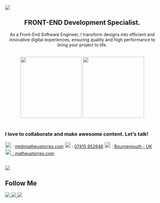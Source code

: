 <img src="https://github.com/matorrestech/matorrestech/blob/main/cover.png">

<br>

<div align="center"><h2>FRONT-END Development Specialist.</h2></div>
<p align="center">As a Front-End Software Engineer, I transform designs into efficient and innovative digital experiences, ensuring quality and high performance to bring your project to life.</p>

<br>

<div align="center">
  <div>
    <img src="https://github-readme-stats.vercel.app/api?username=matorrestech&theme=dracula" target="_blank" height="200px">
    <img src="https://github-readme-stats.vercel.app/api/top-langs/?username=matorrestech&theme=dracula" target="_blank" height="200px">
  </div>
</div>

<br>

<h3>I love to collaborate and make awesome content. Let’s talk!</h3>

<img style width="20px" src="https://github.com/matorrestech/matorrestech/blob/main/email.svg"> : <a href="mailto:mt@matheustorres.com" target="_blank">mt@matheustorres.com</a>
<img style width="20px" src="https://github.com/matorrestech/matorrestech/blob/main/mobile.svg"> : <a href="https://wa.me/4407415952646" target="_blank">07415 952646</a>
<img style width="20px" src="https://github.com/matorrestech/matorrestech/blob/main/location.svg"> : <a href="https://www.google.com/maps/place/Bournemouth/@50.7540041,-1.8597388,12z/data=!3m1!4b1!4m6!3m5!1s0x487398a0b1a067fd:0x3b2ee0156ba92c94!8m2!3d50.7220101!4d-1.8667169!16zL20vMDE2MWpq?entry=ttu" target="_blank">Bournemouth - UK
<img style width="20px" src="https://github.com/matorrestech/matorrestech/blob/main/globe.svg" target="_blank"> : <a href="http://matheustorres.com">matheustorres.com</a>
  
<br>

<img src="https://github.com/matorrestech/matorrestech/blob/main/p-languages.png">

<br>

<h2>Follow Me</h2>
<div>
  <a href="https://www.instagram.com/matorrestech" target="_blank"><img src="https://github.com/matorrestech/matorrestech/blob/main/instagram.png"> </a>
  <a href="https://www.linkedin.com/in/matorrestech/" target="_blank"><img src="https://github.com/matorrestech/matorrestech/blob/main/linkedin.png"> </a>
  <a href="https://matheustorres.com" target="_blank"><img src="https://github.com/matorrestech/matorrestech/blob/main/globe.svg"></a>
</div>


